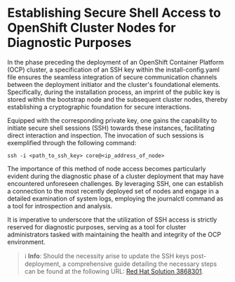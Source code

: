 # Establishing Secure Shell Access to OpenShift Cluster Nodes for Diagnostic Purposes
In the phase preceding the deployment of an OpenShift Container Platform (OCP) cluster, a specification of an SSH key within the install-config.yaml file ensures the seamless integration of secure communication channels between the deployment initiator and the cluster's foundational elements. Specifically, during the installation process, an imprint of the public key is stored within the bootstrap node and the subsequent cluster nodes, thereby establishing a cryptographic foundation for secure interactions.

Equipped with the corresponding private key, one gains the capability to initiate secure shell sessions (SSH) towards these instances, facilitating direct interaction and inspection. The invocation of such sessions is exemplified through the following command:

`ssh -i <path_to_ssh_key> core@<ip_address_of_node>`

The importance of this method of node access becomes particularly evident during the diagnostic phase of a cluster deployment that may have encountered unforeseen challenges. By leveraging SSH, one can establish a connection to the most recently deployed set of nodes and engage in a detailed examination of system logs, employing the journalctl command as a tool for introspection and analysis.

It is imperative to underscore that the utilization of SSH access is strictly reserved for diagnostic purposes, serving as a tool for cluster administrators tasked with maintaining the health and integrity of the OCP environment.
> :information_source: **Info**:
Should the necessity arise to update the SSH keys post-deployment, a comprehensive guide detailing the necessary steps can be found at the following URL: [Red Hat Solution 3868301](https://access.redhat.com/solutions/3868301). 
